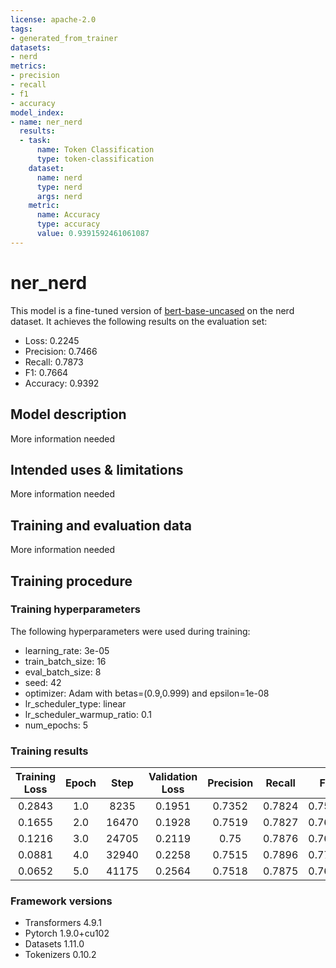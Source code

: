 ```yaml
---
license: apache-2.0
tags:
- generated_from_trainer
datasets:
- nerd
metrics:
- precision
- recall
- f1
- accuracy
model_index:
- name: ner_nerd
  results:
  - task:
      name: Token Classification
      type: token-classification
    dataset:
      name: nerd
      type: nerd
      args: nerd
    metric:
      name: Accuracy
      type: accuracy
      value: 0.9391592461061087
---
```


<!-- This model card has been generated automatically according to the information the Trainer had access to. You
should probably proofread and complete it, then remove this comment. -->

# ner_nerd

This model is a fine-tuned version of [bert-base-uncased](https://huggingface.co/bert-base-uncased) on the nerd dataset.
It achieves the following results on the evaluation set:
- Loss: 0.2245
- Precision: 0.7466
- Recall: 0.7873
- F1: 0.7664
- Accuracy: 0.9392

## Model description

More information needed

## Intended uses & limitations

More information needed

## Training and evaluation data

More information needed

## Training procedure

### Training hyperparameters

The following hyperparameters were used during training:
- learning_rate: 3e-05
- train_batch_size: 16
- eval_batch_size: 8
- seed: 42
- optimizer: Adam with betas=(0.9,0.999) and epsilon=1e-08
- lr_scheduler_type: linear
- lr_scheduler_warmup_ratio: 0.1
- num_epochs: 5

### Training results

| Training Loss | Epoch | Step  | Validation Loss | Precision | Recall | F1     | Accuracy |
|:-------------:|:-----:|:-----:|:---------------:|:---------:|:------:|:------:|:--------:|
| 0.2843        | 1.0   | 8235  | 0.1951          | 0.7352    | 0.7824 | 0.7580 | 0.9375   |
| 0.1655        | 2.0   | 16470 | 0.1928          | 0.7519    | 0.7827 | 0.7670 | 0.9398   |
| 0.1216        | 3.0   | 24705 | 0.2119          | 0.75      | 0.7876 | 0.7684 | 0.9396   |
| 0.0881        | 4.0   | 32940 | 0.2258          | 0.7515    | 0.7896 | 0.7701 | 0.9392   |
| 0.0652        | 5.0   | 41175 | 0.2564          | 0.7518    | 0.7875 | 0.7692 | 0.9387   |


### Framework versions

- Transformers 4.9.1
- Pytorch 1.9.0+cu102
- Datasets 1.11.0
- Tokenizers 0.10.2

